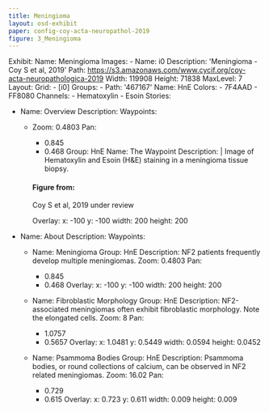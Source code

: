 ```yaml
---
title: Meningioma
layout: osd-exhibit
paper: config-coy-acta-neuropathol-2019
figure: 3_Meningioma
---
```

Exhibit:
  Name: Meningioma
  Images:
    - Name: i0
      Description: 'Meningioma - Coy S et al, 2019'
      Path: https://s3.amazonaws.com/www.cycif.org/coy-acta-neuropathologica-2019
      Width: 119908
      Height: 71838
      MaxLevel: 7
  Layout:
    Grid:
      - [i0]
  Groups:
    - Path: '467167'
      Name: HnE
      Colors:
        - 7F4AAD 
        - FF8080
      Channels:
        - Hematoxylin
        - Esoin
  Stories:
  - Name: Overview
    Description: 
    Waypoints:
    - Zoom: 0.4803
      Pan:
        - 0.845
        - 0.468
      Group: HnE
      Name: The Waypoint
      Description: |
        Image of Hematoxylin and Esoin (H&E) staining in a meningioma tissue biopsy.

        #### Figure from:

        Coy S et al, 2019 under review 

      Overlay:
        x: -100
        y: -100
        width: 200
        height: 200

  - Name: About
    Description: 
    Waypoints:
    - Name: Meningioma
      Group: HnE
      Description: NF2 patients frequently develop multiple meningiomas.
      Zoom: 0.4803
      Pan:
        - 0.845
        - 0.468
      Overlay:
        x: -100
        y: -100
        width: 200
        height: 200


    - Name: Fibroblastic Morphology
      Group: HnE
      Description: NF2-associated meningiomas often exhibit fibroblastic morphology. Note the elongated cells.
      Zoom: 8
      Pan:
        - 1.0757
        - 0.5657
      Overlay:
        x: 1.0481
        y: 0.5449
        width: 0.0594
        height: 0.0452

    - Name: Psammoma Bodies
      Group: HnE
      Description: Psammoma bodies, or round collections of calcium, can be observed in NF2 related meningiomas.
      Zoom: 16.02
      Pan:
        - 0.729
        - 0.615
      Overlay:
        x: 0.723
        y: 0.611
        width: 0.009
        height: 0.009




